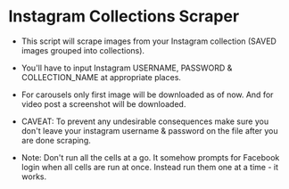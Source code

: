 # Instagram Collections Scraper

* This script will scrape images from your Instagram collection (SAVED images grouped into collections). 

* You'll have to input Instagram USERNAME, PASSWORD & COLLECTION_NAME at appropriate places.

* For carousels only first image will be downloaded as of now. And for video post a screenshot will be downloaded. 

* CAVEAT: To prevent any undesirable consequences make sure you don't leave your instagram username & password on the file after you are done scraping.  

* Note: Don't run all the cells at a go. It somehow prompts for Facebook login when all cells are run at once. Instead run them one at a time - it works.
